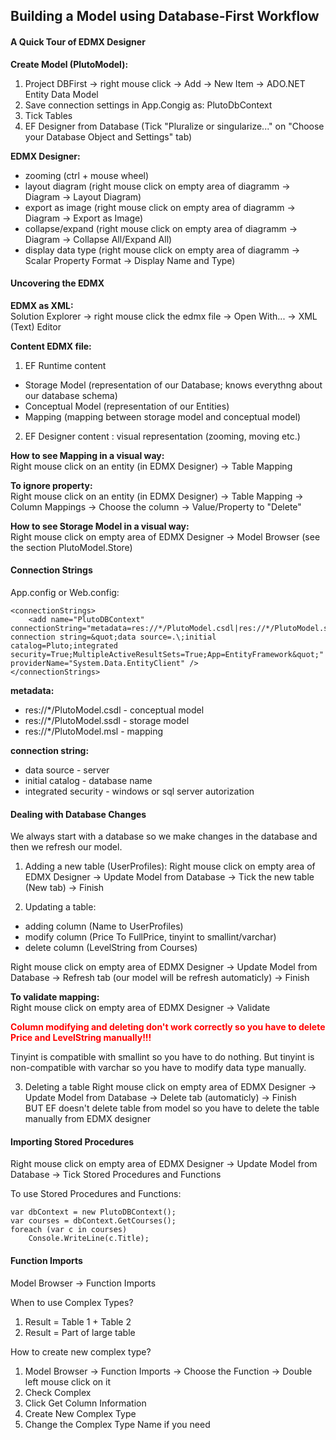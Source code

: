 ﻿## Building a Model using Database-First Workflow

#### A Quick Tour of EDMX Designer
**Create Model (PlutoModel):**  
1. Project DBFirst -> right mouse click -> Add -> New Item -> ADO.NET Entity Data Model  
2. Save connection settings in App.Congig as: PlutoDbContext
3. Tick Tables
4. EF Designer from Database (Tick "Pluralize or singularize..." on "Choose your Database Object and Settings" tab)

**EDMX Designer:**
- zooming (ctrl + mouse wheel)
- layout diagram (right mouse click on empty area of diagramm -> Diagram -> Layout Diagram)
- export as image (right mouse click on empty area of diagramm -> Diagram -> Export as Image)
- collapse/expand (right mouse click on empty area of diagramm -> Diagram -> Collapse All/Expand All)
- display data type (right mouse click on empty area of diagramm -> Scalar Property Format -> Display Name and Type)


#### Uncovering the EDMX
**EDMX as XML:**  
Solution Explorer -> right mouse click the edmx file -> Open With... -> XML (Text) Editor  

**Content EDMX file:**
1. EF Runtime content
- Storage Model (representation of our Database; knows everythng about our database schema)
- Conceptual Model (representation of our Entities)
- Mapping (mapping between storage model and conceptual model)
2. EF Designer content : visual representation (zooming, moving etc.)

**How to see Mapping in a visual way:**  
Right mouse click on an entity (in EDMX Designer) -> Table Mapping

**To ignore property:**  
Right mouse click on an entity (in EDMX Designer) -> Table Mapping -> Column Mappings -> Choose the column -> Value/Property to 
"Delete"

**How to see Storage Model in a visual way:**  
Right mouse click on empty area of EDMX Designer -> Model Browser (see the section PlutoModel.Store)

#### Connection Strings
App.config or Web.config:
```
<connectionStrings>
    <add name="PlutoDBContext" connectionString="metadata=res://*/PlutoModel.csdl|res://*/PlutoModel.ssdl|res://*/PlutoModel.msl;provider=System.Data.SqlClient;provider connection string=&quot;data source=.\;initial catalog=Pluto;integrated security=True;MultipleActiveResultSets=True;App=EntityFramework&quot;" providerName="System.Data.EntityClient" />
</connectionStrings>
```
**metadata:**
- res://*/PlutoModel.csdl - conceptual model
- res://*/PlutoModel.ssdl - storage model
- res://*/PlutoModel.msl - mapping

**connection string:**
- data source - server
- initial catalog - database name
- integrated security - windows or sql server autorization

#### Dealing with Database Changes
We always start with a database so we make changes in the database and then we refresh our model.
1. Adding a new table (UserProfiles):
Right mouse click on empty area of EDMX Designer -> Update Model from Database -> Tick the new table (New tab) -> Finish

2. Updating a table:
- adding column (Name to UserProfiles)
- modify column (Price To FullPrice, tinyint to smallint/varchar)
- delete column (LevelString from Courses)

Right mouse click on empty area of EDMX Designer -> Update Model from Database -> Refresh tab (our model will be refresh automaticly) -> Finish

**To validate mapping:**  
Right mouse click on empty area of EDMX Designer -> Validate

<font color='red'>**Column modifying and deleting don't work correctly so you have to delete Price and LevelString manually!!!**</font>

Tinyint is compatible with smallint so you have to do nothing. But tinyint is non-compatible with varchar so you have to modify data type manually.

3. Deleting a table
Right mouse click on empty area of EDMX Designer -> Update Model from Database -> Delete tab (automaticly) -> Finish  
BUT EF doesn't delete table from model so you have to delete the table manually from EDMX designer

#### Importing Stored Procedures
Right mouse click on empty area of EDMX Designer -> Update Model from Database -> Tick Stored Procedures and Functions

To use Stored Procedures and Functions:
```
var dbContext = new PlutoDBContext();
var courses = dbContext.GetCourses();
foreach (var c in courses)
    Console.WriteLine(c.Title);
```

#### Function Imports
Model Browser -> Function Imports

When to use Complex Types?
1. Result = Table 1 + Table 2
2. Result = Part of large table

How to create new complex type?
1. Model Browser -> Function Imports -> Choose the Function -> Double left mouse click on it
2. Check Complex
3. Click Get Column Information
4. Create New Complex Type
5. Change the Complex Type Name if you need